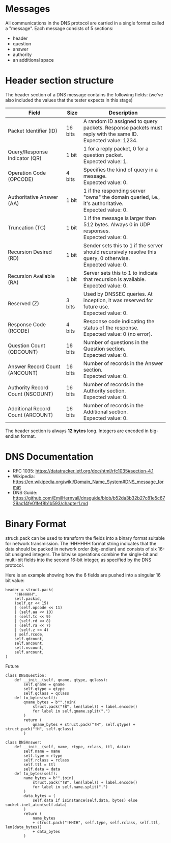 # Messages

All communications in the DNS protocol are carried in a single format called a "message". Each message consists of 5 sections: 
* header
* question
* answer
* authority
* an additional space

# Header section structure

The header section of a DNS message contains the following fields: (we've also included the values that the tester expects in this stage)

| Field	| Size	| Description |
| -------- | ------- | ------- |
| Packet Identifier (ID) | 16 bits | A random ID assigned to query packets. Response packets must reply with the same ID. <br/>Expected value: 1234. |
| Query/Response Indicator (QR) | 1 bit | 1 for a reply packet, 0 for a question packet. <br/>Expected value: 1. |
| Operation Code (OPCODE) | 4 bits | Specifies the kind of query in a message. <br/>Expected value: 0. |
| Authoritative Answer (AA) | 1 bit | 1 if the responding server "owns" the domain queried, i.e., it's authoritative. <br/>Expected value: 0. |
| Truncation (TC) | 1 bit | 1 if the message is larger than 512 bytes. Always 0 in UDP responses. <br/>Expected value: 0. |
| Recursion Desired (RD) | 1 bit | Sender sets this to 1 if the server should recursively resolve this query, 0 otherwise. <br/>Expected value: 0. |
| Recursion Available (RA) | 1 bit | Server sets this to 1 to indicate that recursion is available. <br/>Expected value: 0. |
| Reserved (Z) | 3 bits | Used by DNSSEC queries. At inception, it was reserved for future use. <br/>Expected value: 0. |
| Response Code (RCODE) | 4 bits | Response code indicating the status of the response. <br/>Expected value: 0 (no error). |
| Question Count (QDCOUNT) | 16 bits | Number of questions in the Question section. <br/>Expected value: 0. |
| Answer Record Count (ANCOUNT) | 16 bits | Number of records in the Answer section. <br/>Expected value: 0. |
| Authority Record Count (NSCOUNT) | 16 bits | Number of records in the Authority section. <br/>Expected value: 0. |
| Additional Record Count (ARCOUNT) | 16 bits | Number of records in the Additional section. <br/>Expected value: 0. |


The header section is always **12 bytes** long. Integers are encoded in big-endian format.

# DNS Documentation

* RFC 1035: https://datatracker.ietf.org/doc/html/rfc1035#section-4.1
* Wikipedia: https://en.wikipedia.org/wiki/Domain_Name_System#DNS_message_format
* DNS Guide: https://github.com/EmilHernvall/dnsguide/blob/b52da3b32b27c81e5c6729ac14fe01fef8b1b593/chapter1.md

# Binary Format

struck.pack can be used to transform the fields into a binary format suitable for network transmission. The !HHHHHH format string indicates that the data should be packed in network order (big-endian) and consists of six 16-bit unsigned integers. The bitwise operations combine the single-bit and multi-bit fields into the second 16-bit integer, as specified by the DNS protocol.

Here is an example showing how the 6 fields are pushed into a singular 16 bit value:
```
header = struct.pack(
    "!HHHHHH",
    self.packid,
    (self.qr << 15)
    | (self.opcode << 11)
    | (self.aa << 10)
    | (self.tc << 9)
    | (self.rd << 8)
    | (self.ra << 7)
    | (self.z << 4)
    | self.rcode,
    self.qdcount,
    self.ancount,
    self.nscount,
    self.arcount,
)
```



Future
```
class DNSQuestion:
    def __init__(self, qname, qtype, qclass):
        self.qname = qname
        self.qtype = qtype
        self.qclass = qclass
    def to_bytes(self):
        qname_bytes = b"".join(
            struct.pack("!B", len(label)) + label.encode()
            for label in self.qname.split(".")
        )
        return (
            qname_bytes + struct.pack("!H", self.qtype) + struct.pack("!H", self.qclass)
        )
    
class DNSAnswer:
    def __init__(self, name, rtype, rclass, ttl, data):
        self.name = name
        self.type = rtype
        self.rclass = rclass
        self.ttl = ttl
        self.data = data
    def to_bytes(self):
        name_bytes = b"".join(
            struct.pack("!B", len(label)) + label.encode()
            for label in self.name.split(".")
        )
        data_bytes = (
            self.data if isinstance(self.data, bytes) else socket.inet_aton(self.data)
        )
        return (
            name_bytes
            + struct.pack("!HHIH", self.type, self.rclass, self.ttl, len(data_bytes))
            + data_bytes
        )
```